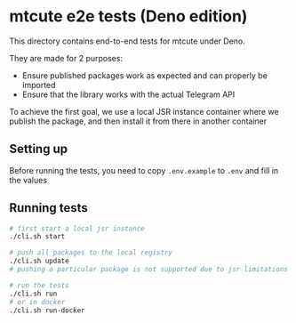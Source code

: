 # mtcute e2e tests (Deno edition)

This directory contains end-to-end tests for mtcute under Deno.

They are made for 2 purposes:
 - Ensure published packages work as expected and can properly be imported
 - Ensure that the library works with the actual Telegram API

To achieve the first goal, we use a local JSR instance container where we publish the package,
and then install it from there in another container

## Setting up

Before running the tests, you need to copy `.env.example` to `.env` and fill in the values

## Running tests

```bash
# first start a local jsr instance
./cli.sh start

# push all packages to the local registry
./cli.sh update
# pushing a particular package is not supported due to jsr limitations

# run the tests
./cli.sh run
# or in docker
./cli.sh run-docker
```
